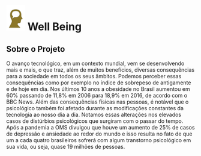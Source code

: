 # <img src="Well-Being/Site/public/assets/images/logoSimples.png" style="width:50px"> Well Being 

## Sobre o Projeto

O avanço tecnológico, em um contexto mundial, vem se desenvolvendo mais e mais, o que traz, além de muitos benefícios, diversas consequências para a sociedade em todos os seus âmbitos.
Podemos perceber essas consequências como por exemplo no índice de sobrepeso de antigamente e de hoje em dia. Nos últimos 10 anos a obesidade no Brasil aumentou em 60% passando de 11,8% em 2006 para 18,9% em 2016, de acordo com o BBC News.
Além das consequências físicas nas pessoas, é notável que o psicológico também foi afetado durante as modificações constantes da tecnologia ao nosso dia a dia. Notamos essas alterações nos elevados casos de distúrbios psicológicos que surgiram com o passar do tempo.
Após a pandemia a OMS divulgou que houve um aumento de 25% de casos de depressão e ansiedade ao redor do mundo e isso resulta no fato de que um a cada quatro brasileiros sofrerá com algum transtorno psicológico em sua vida, ou seja, quase 19 milhões de pessoas.
